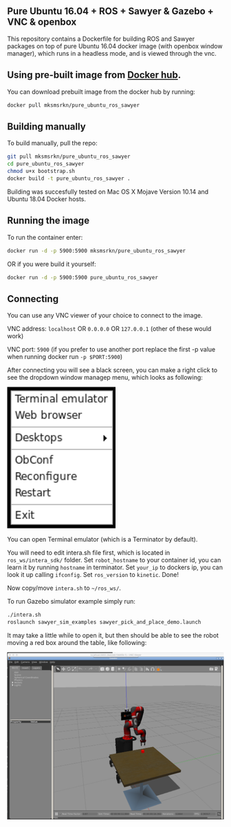 ## Pure Ubuntu 16.04 + ROS + Sawyer &amp; Gazebo + VNC & openbox

This repository contains a Dockerfile for building ROS and Sawyer packages on top of pure Ubuntu 16.04 docker image (with openbox window manager), which runs in a headless mode, and is viewed through the vnc.

## Using pre-built image from [Docker hub]([https://hub.docker.com/r/mksmsrkn/pure_ubuntu_ros_sawyer/]).
You can download prebuilt image from the docker hub by running:

```bash 
docker pull mksmsrkn/pure_ubuntu_ros_sawyer
```


## Building manually

To build manually, pull the repo:

```bash
git pull mksmsrkn/pure_ubuntu_ros_sawyer
cd pure_ubuntu_ros_sawyer
chmod u+x bootstrap.sh
docker build -t pure_ubuntu_ros_sawyer .
```

Building was succesfully tested on Mac OS X Mojave Version 10.14 and Ubuntu 18.04 Docker hosts.


## Running the image

To run the container enter:

```bash
docker run -d -p 5900:5900 mksmsrkn/pure_ubuntu_ros_sawyer
```

OR if you were build it yourself:

```bash
docker run -d -p 5900:5900 pure_ubuntu_ros_sawyer
```

## Connecting

You can use any VNC viewer of your choice to connect to the image.

VNC address: `localhost` OR `0.0.0.0` OR `127.0.0.1` (other of these would work)

VNC port: `5900` 
(if you prefer to use another port replace the first -p value when running docker run `-p $PORT:5900`)

After connecting you will see a black screen, you can make a right click to see the dropdown window managep menu, which looks as following:

![](misc/menu.png)

You can open Terminal emulator (which is a Terminator by default).

You will need to edit intera.sh file first, which is located in `ros_ws/intera_sdk/` folder.
Set `robot_hostname` to your container id, you can learn it by running `hostname` in terminator.
Set `your_ip` to dockers ip, you can look it up calling `ifconfig`.
Set `ros_version` to `kinetic`.
Done!

Now copy/move `intera.sh` to `~/ros_ws/`.

To run Gazebo simulator example simply run: 

```bash
./intera.sh
roslaunch sawyer_sim_examples sawyer_pick_and_place_demo.launch
```

It may take a little while to open it, but then should be able to see the robot moving a red box around the table, like following:

![](misc/robot.png)
